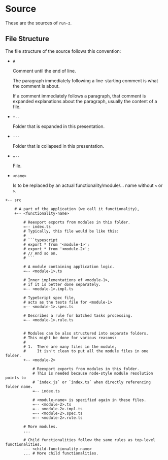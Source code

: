 # Source

These are the sources of `run-z`.

## File Structure

The file structure of the source follows this convention:

- `#`

  Comment until the end of line.

  The paragraph immediately following a line-starting comment
  is what the comment is about.

  If a comment immediately follows a paragraph,
  that comment is expanded explanations about the paragraph,
  usually the content of a file.

- `+--`

  Folder that is expanded in this presentation.

- `---`

  Folder that is collapsed in this presentation.

- `=--`

  File.

- `<name>`

  Is to be replaced by an actual functionality/module/... name without `<` or `>`.

````text
+-- src

    # A part of the application (we call it functionality),
    +-- <functionality-name>

        # Reexport exports from modules in this folder.
        =-- index.ts
        # Typically, this file would be like this:
        #
        # ```typescript
        # export * from '<module-1>';
        # export * from '<module-2>';
        # // And so on.
        # ```

        # A module containing application logic.
        =-- <module-1>.ts

        # Inner implementations of <module-1>,
        # if it is better done separately.
        =-- <module-1>.impl.ts

        # TypeScript spec file,
        # acts as the tests file for <module-1>
        =-- <module-1>.spec.ts

        # Describes a rule for batched tasks processing.
        =-- <module-1>.rule.ts


        # Modules can be also structured into separate folders.
        # This might be done for various reasons:
        #
        # 1.  There are many files in the module,
        #     It isn't clean to put all the module files in one folder.
        +-- <module-2>

            # Reexport exports from modules in this folder.
            # This is needed because node-style module resolution points to
            # `index.js` or `index.ts` when directly referencing folder name.
            =-- index.ts

            # <module-name> is specified again in these files.
            =-- <module-2>.ts
            =-- <module-2>.impl.ts
            =-- <module-2>.spec.ts
            =-- <module-2>.rule.ts

        # More modules.
        ...

        # Child functionalities follow the same rules as top-level functionalities.
        --- <child-functionality-name>
        ... # More child functionalities.
````
